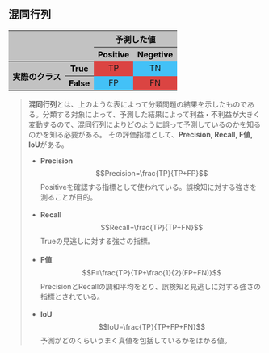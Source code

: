 ## 混同行列

<table>
<tr>
<th colspan="2" rowspan="2" bgcolor=#c2c2c2></th>
<th scope="col" colspan="2" bgcolor=#c2c2c2><font color="Black">予測した値</font></th>
</tr>
<tr>
<th scope="col" bgcolor=#c2c2c2><font color="Black">Positive</font></th>
<th scope="col" bgcolor=#c2c2c2><font color="Black">Negetive</font></th>
</tr>
<tr>
<th rowspan="2" bgcolor=#c2c2c2><font color="Black">実際のクラス</font></th>
<th scope="col" bgcolor=#c2c2c2><font color="Black">True</font></th>
<td align="center" scope="col" bgcolor=#db4442>TP</td>
<td align="center" scope="col" bgcolor=#43c1f7>TN</td>
</tr>
<tr>
<th scope="col" bgcolor=#c2c2c2><font color="Black">False</font></th>
<td align="center" scope="col" bgcolor=#43c1f7>FP</td>
<td align="center" scope="col" bgcolor=#db4442>FN</td>
</tr>
</table>

> **混同行列**とは、上のような表によって分類問題の結果を示したものである。分類する対象によって、予測した結果によって利益・不利益が大きく変動するので、混同行列によりどのように誤って予測しているのかを知るのかを知る必要がある。
> その評価指標として、**Precision, Recall, F値, IoU**がある。
> - **Precision**
>   $$Precision=\frac{TP}{TP+FP}$$
>   Positiveを確認する指標として使われている。誤検知に対する強さを測ることが目的。
>   <br><br>
> - **Recall**
>   $$Recall=\frac{TP}{TP+FN}$$
>   Trueの見逃しに対する強さの指標。
>   <br><br>
> - **F値**
>   $$F=\frac{TP}{TP+\frac{1}{2}(FP+FN)}$$
>   PrecisionとRecallの調和平均をとり、誤検知と見逃しに対する強さの指標とされている。
>   <br><br>
> - **IoU**
>   $$IoU=\frac{TP}{TP+FP+FN}$$
>   予測がどのくらいうまく真値を包括しているかをはかる値。